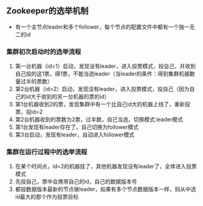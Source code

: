 ## Zookeeper的选举机制

- 有一个主节点leader和多个follower，每个节点的配置文件中都有一个独一无二的id

### 集群初次启动时的选举流程

1. 第一台机器（id=1）启动，发现没有leader，进入投票模式，投自己，并收到自己投的这1票，得1票，不能当选leader（当leader的条件：得到集群机器数量过半的票数）
2. 第2台机器（id=2）启动，发现没有leader，进入投票模式，投自己（因为自己的id大于收到的另一台机器的票的id）
3. 第1台机器收到2的票，发现集群中有一个比自己id大的机器上线了，重新投票，投id=2
4. 第2台机器收到的票数为2票，过半数，自己当选，切换模式:leader模式
5. 第1台发现有leader存在了，自己切换为follower模式
6. 第3台启动，发现有leader，自动进入follower模式

### 集群在运行过程中的选举流程

1. 在某个时间点，id=2的机器挂了，其他机器发现没有leader了，全体进入投票模式
2. 先投自己，票中会携带自己的id，自己的数据版本号
3. 都投数据版本最新的节点做leader，如果有多个节点数据版本一样，则从中选id最大的那个作为投票目标